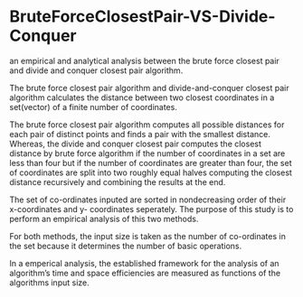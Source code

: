 # BruteForceClosestPair-VS-Divide-Conquer
an empirical and analytical analysis between the brute force closest pair and divide and conquer closest pair algorithm.

The brute force closest pair algorithm and divide-and-conquer closest pair algorithm calculates the distance between two closest coordinates in a set(vector) of a finite number of coordinates. <br />

The brute force closest pair algorithm computes all possible distances for each pair of distinct points and finds a pair with the smallest distance. Whereas, the divide and conquer closest pair computes the closest distance by brute force algorithm if the number of coordinates in a set are less than four but if the number of coordinates are greater than four, the set of coordinates are split into two roughly equal halves computing the closest distance recursively and combining the results at the end.<br />

The set of co-ordinates inputed are sorted in nondecreasing order of their x-coordinates and y- coordinates seperately. The purpose of this study is to perform an empirical analysis of this two methods.<br />

For both methods, the input size is taken as the number of co-ordinates in the set because it determines the number of basic operations.<br />

In a emperical analysis, the established framework for the analysis of an algorithm’s time and space efficiencies are measured as functions of the algorithms input size.
